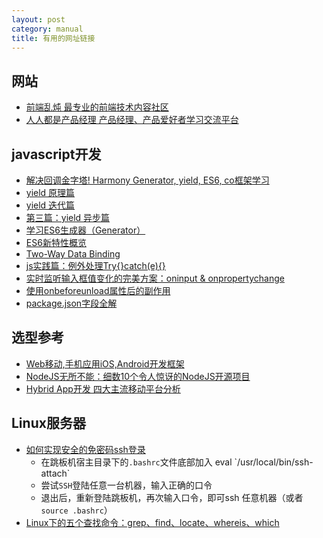 ```yaml
---
layout: post
category: manual
title: 有用的网址链接
---
```


## 网站 ##

- [前端乱炖 最专业的前端技术内容社区](http://www.html-js.com/)
- [人人都是产品经理 产品经理、产品爱好者学习交流平台](http://www.woshipm.com/)

## javascript开发 ##

- [解决回调金字塔! Harmony Generator, yield, ES6, co框架学习](http://www.html-js.com/article/Nodejs-commonly-used-modules-detailed-address-correction-in-Pyramid-Harmony-Generator-yield-ES6-CO-framework-of-learning)
- [yield 原理篇](http://www.html-js.com/article/Understanding-the-Yield-principle)
- [yield 迭代篇](http://www.html-js.com/article/Understanding-the-Yield-yield-iterative-article)
- [第三篇：yield 异步篇](http://www.html-js.com/article/In-depth-understanding-of-Yield-third-yield-asynchronous-discourse)
- [学习ES6生成器（Generator）](http://www.toobug.net/article/learning_es6_generator.html)
- [ES6新特性概览](http://www.cnblogs.com/Wayou/p/es6_new_features.html)
- [Two-Way Data Binding](http://n12v.com/2-way-data-binding/)
- [js实践篇：例外处理Try{}catch(e){}](http://www.cnblogs.com/luluping/archive/2011/02/14/1954092.html)
- [实时监听输入框值变化的完美方案：oninput & onpropertychange](http://www.cnblogs.com/lhb25/archive/2012/11/30/oninput-and-onpropertychange-event-for-input.html)
- [使用onbeforeunload属性后的副作用](http://www.cnblogs.com/birdshome/archive/2005/09/30/OnBeforeUnload.html)
- [package.json字段全解](http://blog.csdn.net/woxueliuyun/article/details/39294375)

## 选型参考 ##

- [Web移动,手机应用iOS,Android开发框架](http://www.open-open.com/ajax/Mobile_Framework.htm)
- [NodeJS无所不能：细数10个令人惊讶的NodeJS开源项目](http://www.csdn.net/article/2013-12-17/2817827)
- [Hybrid App开发 四大主流移动平台分析](http://dev.yesky.com/238/34657738.shtml)

## Linux服务器 ##

- [如何实现安全的免密码ssh登录](http://blog.chinaunix.net/uid-20761674-id-74963.html)
	- 在跳板机宿主目录下的`.bashrc`文件底部加入 eval \`/usr/local/bin/ssh-attach\`
	- 尝试`SSH`登陆任意一台机器，输入正确的口令
	- 退出后，重新登陆跳板机，再次输入口令，即可ssh 任意机器（或者`source .bashrc`）
- [Linux下的五个查找命令：grep、find、locate、whereis、which](http://www.cnblogs.com/wanqieddy/archive/2011/07/15/2107071.html)
